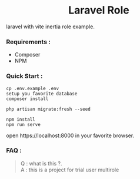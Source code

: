 <h1 align="center">Laravel Role</h1>

laravel with vite inertia role example.

### Requirements : 
 - Composer
 - NPM

### Quick Start :
```shell
cp .env.example .env
setup you favorite database
composer install

php artisan migrate:fresh --seed

npm install
npm run serve
```
open https://localhost:8000 in your favorite browser.

### FAQ : 

> Q : what is this ?. <br>
> A : this is a project for trial user multirole